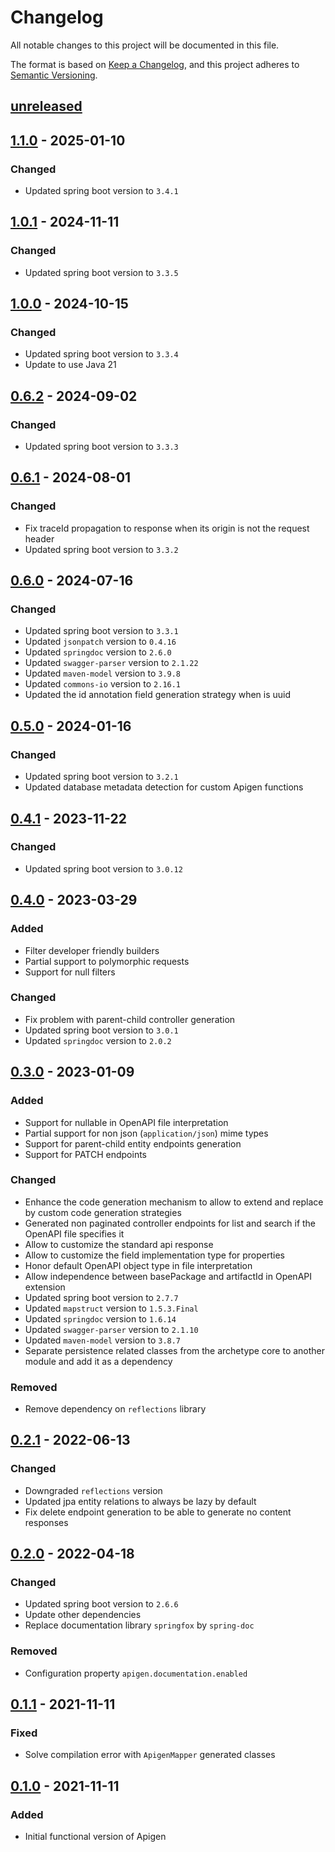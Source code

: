 # Changelog

All notable changes to this project will be documented in this file.

The format is based on [Keep a Changelog](https://keepachangelog.com/en/1.0.0/),
and this project adheres to [Semantic Versioning](https://semver.org/spec/v2.0.0.html).

## [unreleased]

## [1.1.0] - 2025-01-10

### Changed
- Updated spring boot version to `3.4.1`

## [1.0.1] - 2024-11-11

### Changed
- Updated spring boot version to `3.3.5`

## [1.0.0] - 2024-10-15

### Changed
- Updated spring boot version to `3.3.4`
- Update to use Java 21

## [0.6.2] - 2024-09-02

### Changed
- Updated spring boot version to `3.3.3`
 
## [0.6.1] - 2024-08-01

### Changed
- Fix traceId propagation to response when its origin is not the request header
- Updated spring boot version to `3.3.2`

## [0.6.0] - 2024-07-16

### Changed
- Updated spring boot version to `3.3.1`
- Updated `jsonpatch` version to `0.4.16`
- Updated `springdoc` version to `2.6.0`
- Updated `swagger-parser` version to `2.1.22`
- Updated `maven-model` version to `3.9.8`
- Updated `commons-io` version to `2.16.1`
- Updated the id annotation field generation strategy when is uuid

## [0.5.0] - 2024-01-16

### Changed
- Updated spring boot version to `3.2.1`
- Updated database metadata detection for custom Apigen functions

## [0.4.1] - 2023-11-22

### Changed
- Updated spring boot version to `3.0.12`

## [0.4.0] - 2023-03-29

### Added
- Filter developer friendly builders
- Partial support to polymorphic requests
- Support for null filters

### Changed
- Fix problem with parent-child controller generation
- Updated spring boot version to `3.0.1`
- Updated `springdoc` version to `2.0.2`

## [0.3.0] - 2023-01-09

### Added
- Support for nullable in OpenAPI file interpretation
- Partial support for non json (`application/json`) mime types
- Support for parent-child entity endpoints generation
- Support for PATCH endpoints
### Changed
- Enhance the code generation mechanism to allow to extend and replace by custom code generation strategies
- Generated non paginated controller endpoints for list and search if the OpenAPI file specifies it
- Allow to customize the standard api response
- Allow to customize the field implementation type for properties
- Honor default OpenAPI object type in file interpretation
- Allow independence between basePackage and artifactId in OpenAPI extension
- Updated spring boot version to `2.7.7`
- Updated `mapstruct` version to `1.5.3.Final`
- Updated `springdoc` version to `1.6.14`
- Updated `swagger-parser` version to `2.1.10`
- Updated `maven-model` version to `3.8.7`
- Separate persistence related classes from the archetype core to another module and add it as a dependency
### Removed
- Remove dependency on `reflections` library

## [0.2.1] - 2022-06-13
### Changed
- Downgraded `reflections` version
- Updated jpa entity relations to always be lazy by default
- Fix delete endpoint generation to be able to generate no content responses 

## [0.2.0] - 2022-04-18
### Changed
- Updated spring boot version to `2.6.6`
- Update other dependencies
- Replace documentation library `springfox` by `spring-doc`
### Removed
- Configuration property `apigen.documentation.enabled`

## [0.1.1] - 2021-11-11
### Fixed
- Solve compilation error with `ApigenMapper` generated classes

## [0.1.0] - 2021-11-11
### Added
- Initial functional version of Apigen

[unreleased]: https://github.com/apiaddicts/apigen/releases/tag/1.1.0...HEAD
[1.1.0]: https://github.com/apiaddicts/apigen/releases/tag/1.1.0
[1.0.1]: https://github.com/apiaddicts/apigen/releases/tag/1.0.1
[1.0.0]: https://github.com/apiaddicts/apigen/releases/tag/1.0.0
[0.6.2]: https://github.com/apiaddicts/apigen/releases/tag/0.6.2
[0.6.1]: https://github.com/apiaddicts/apigen/releases/tag/0.6.1
[0.6.0]: https://github.com/apiaddicts/apigen/releases/tag/0.6.0
[0.5.0]: https://github.com/apiaddicts/apigen/releases/tag/0.5.0
[0.4.1]: https://github.com/apiaddicts/apigen/releases/tag/v0.4.1
[0.4.0]: https://github.com/apiaddicts/apigen/releases/tag/v0.4.0
[0.3.0]: https://github.com/apiaddicts/apigen/releases/tag/v0.3.0
[0.2.1]: https://github.com/apiaddicts/apigen/releases/tag/v0.2.1
[0.2.0]: https://github.com/apiaddicts/apigen/releases/tag/v0.2.0
[0.1.1]: https://github.com/apiaddicts/apigen/releases/tag/v0.1.1
[0.1.0]: https://github.com/apiaddicts/apigen/releases/tag/v0.1.0
